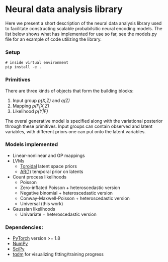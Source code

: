 # Neural data analysis library

Here we present a short description of the neural data analysis library used to facilitate constructing scalable probabilsitic neural encoding models.
The list below shows what has implemented for use so far, see the models.py file for an example of code utilizing the library.



### Setup

    # inside virtual environment
    pip install -e .



### Primitives

There are three kinds of objects that form the building blocks:
1. Input group *p(X,Z)* and *q(Z)*
2. Mapping *p(F|X,Z)*
3. Likelihood *p(Y|F)*

The overal generative model is specified along with the variational posterior through these primitives.
Input groups can contain observed and latent variables, with different priors one can put onto the latent variables.


### Models implemented

* Linear-nonlinear and GP mappings
* LVMs
    - [Toroidal](https://arxiv.org/abs/2006.07429) latent space priors
    - [AR(1)](https://www.biorxiv.org/content/10.1101/2022.05.11.490308v2.abstract) temporal prior on latents
* Count process likelihoods
    - Poisson
    - Zero-inflated Poisson + heteroscedastic version
    - Negative binomial + heteroscedastic version
    - Conway-Maxwell-Poisson + heteroscedastic version
    - Universal (this work)
* Gaussian likelihoods
    - Univariate + heteroscedastic version



### Dependencies:
- [PyTorch](https://pytorch.org/) version >= 1.8
- [NumPy](https://numpy.org/)
- [SciPy](https://scipy.org/)
- [tqdm](https://tqdm.github.io/) for visualizing fitting/training progress